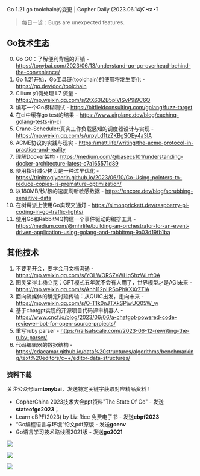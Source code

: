 Go 1.21 go toolchain的变更 | Gopher Daily (2023.06.14)ʕ◔ϖ◔ʔ

>每日一谚：Bugs are unexpected features.

## Go技术生态

0. Go GC：了解便利背后的开销 - https://tonybai.com/2023/06/13/understand-go-gc-overhead-behind-the-convenience/
1. Go 1.21开始，Go工具链(toolchain)的使用将发生变化 - https://go.dev/doc/toolchain
2. Cilium 如何处理 L7 流量 - https://mp.weixin.qq.com/s/2tX63IZB5plVlSvP9j9C6Q
3. 编写一个Go模糊测试 - https://bitfieldconsulting.com/golang/fuzz-target
4. 在ci中缓存go test的结果 - https://www.airplane.dev/blog/caching-golang-tests-in-ci
5. Crane-Scheduler:真实工作负载感知的调度器设计与实现 - https://mp.weixin.qq.com/s/urpyLd1tzZKBgSOEy4a3lA
6. ACME协议的实践与现实 - https://matt.life/writing/the-acme-protocol-in-practice-and-reality
7. 理解Docker架构 - https://medium.com/@basecs101/understanding-docker-architecture-latest-c7a165571d89
8. 使用指针减少拷贝是一种过早优化 - https://trinitroglycerin.github.io/2023/06/10/Go-Using-pointers-to-reduce-copies-is-premature-optimization/
9. 以180MB/秒/核的速度刷新敏感数据 - https://encore.dev/blog/scrubbing-sensitive-data
10. 在树莓派上使用Go实现交通灯 - https://simonprickett.dev/raspberry-pi-coding-in-go-traffic-lights/
11. 使用Go和RabbitMQ构建一个事件驱动的编排工具 - https://medium.com/@mhrlife/building-an-orchestrator-for-an-event-driven-application-using-golang-and-rabbitmq-9a03d19fb1ba

## 其他技术

1. 不要老开会，要学会用文档沟通 - https://mp.weixin.qq.com/s/YOLWORSZeWHqShzWLtft0A
2. 图灵奖得主杨立昆：GPT模式五年就不会有人用了，世界模型才是AGI未来 - https://mp.weixin.qq.com/s/Anh112pIlRSoPhKXXrZTlA
3. 面向流媒体的确定时延传输：从QUIC出发，走向未来 - https://mp.weixin.qq.com/s/O-T1k0nJTXkSPjwUQ05W_w
4. 基于chatgpt实现的开源项目代码评审机器人 - https://www.cncf.io/blog/2023/06/06/a-chatgpt-powered-code-reviewer-bot-for-open-source-projects/
5. 重写ruby parser - https://railsatscale.com//2023-06-12-rewriting-the-ruby-parser/
6. 代码编辑器的数据结构 - https://cdacamar.github.io/data%20structures/algorithms/benchmarking/text%20editors/c++/editor-data-structures/

### 资料下载

关注公众号**iamtonybai**，发送特定关键字获取对应精品资料！

* GopherChina 2023技术大会ppt资料"The State Of Go" - 发送**stateofgo2023**；
* Learn eBPF(2023) by Liz Rice 免费电子书 - 发送**ebpf2023**
* “Go编程语言与环境”论文pdf原版 - 发送**goenv**
* Go语言学习技术路线图2021版 - 发送**go2021**

![](https://mmbiz.qpic.cn/mmbiz_png/cH6WzfQ94mb54jsFJZ3Knmz8obUsf3PBShthmdSw5E01TcYmUReGkj0BWpxHak1HlnlzHvLmKax53YSGr7aNlA/0?wx_fmt=png)

![](https://mmbiz.qpic.cn/mmbiz_png/cH6WzfQ94mZsOgPXTXZgWiaE03ib9r9WFJXC6xJCA5Y6VSesOZqlGxYfODibvR7UPGxiaM7SZZNQZkRtggPXEfBdwQ/0?wx_fmt=png)

![](https://mmbiz.qpic.cn/mmbiz_png/cH6WzfQ94mb54jsFJZ3Knmz8obUsf3PBrSoqeMvoWCticN2cpU64fJ0FYQdXJhP7ia7WRh8628uOAsQYeE2NibRRw/0?wx_fmt=png)

